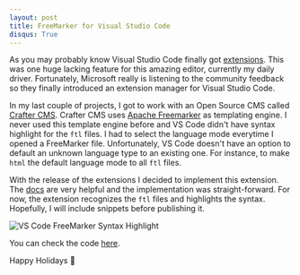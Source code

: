 ```yaml
---
layout: post
title: FreeMarker for Visual Studio Code
disqus: True
---
```


As you may probably know Visual Studio Code finally got [extensions](https://marketplace.visualstudio.com/#VSCode). This was one
huge lacking feature for this amazing editor, currently my daily driver. Fortunately, Microsoft really is listening
to the community feedback so they finally introduced an extension manager for Visual Studio Code.

In my last couple of projects, I got to work with an Open Source CMS called [Crafter CMS](http://www.craftersoftware.com/products/overview).
Crafter CMS uses [Apache Freemarker](http://freemarker.incubator.apache.org/) as templating engine. I never used this template engine 
before and VS Code didn't have syntax highlight for the `ftl` files. I had to select the language mode everytime I opened a FreeMarker file.
Unfortunately, VS Code doesn't have an option to default an unknown language type to an existing one. For instance, to make `html` the
default language mode to all `ftl` files.

With the release of the extensions I decided to implement this extension. The [docs](https://code.visualstudio.com/docs/customization/colorizer) are 
very helpful and the implementation was straight-forward. For now, the extension recognizes the `ftl` files and highlights 
the syntax. Hopefully, I will include snippets before publishing it.

![VS Code FreeMarker Syntax Highlight](https://raw.githubusercontent.com/dcortes92/vs-freemarker/master/images/vscode-freemarker-syntax.png "VS Code FreeMarker Syntax Highlight")

You can check the code [here](https://github.com/dcortes92/vs-freemarker).

Happy Holidays 🎄
